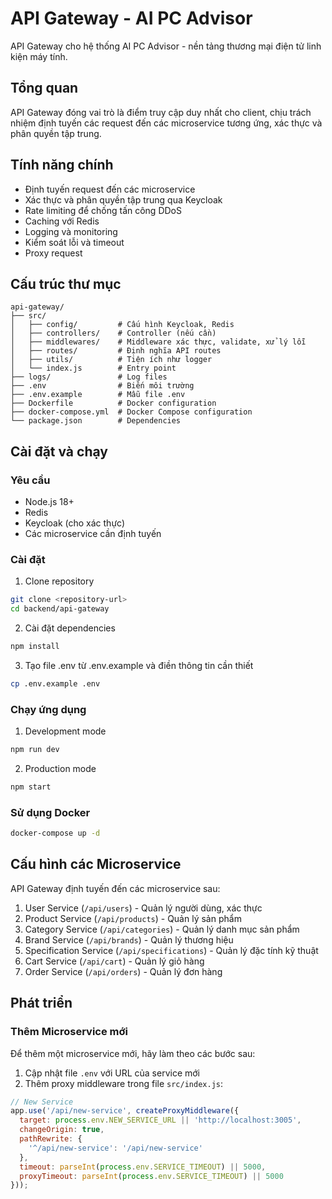 # API Gateway - AI PC Advisor

API Gateway cho hệ thống AI PC Advisor - nền tảng thương mại điện tử linh kiện máy tính.

## Tổng quan

API Gateway đóng vai trò là điểm truy cập duy nhất cho client, chịu trách nhiệm định tuyến các request đến các microservice tương ứng, xác thực và phân quyền tập trung.

## Tính năng chính

- Định tuyến request đến các microservice
- Xác thực và phân quyền tập trung qua Keycloak
- Rate limiting để chống tấn công DDoS
- Caching với Redis
- Logging và monitoring
- Kiểm soát lỗi và timeout
- Proxy request

## Cấu trúc thư mục

```
api-gateway/
├── src/
│   ├── config/         # Cấu hình Keycloak, Redis
│   ├── controllers/    # Controller (nếu cần)
│   ├── middlewares/    # Middleware xác thực, validate, xử lý lỗi
│   ├── routes/         # Định nghĩa API routes
│   ├── utils/          # Tiện ích như logger
│   └── index.js        # Entry point
├── logs/               # Log files
├── .env                # Biến môi trường
├── .env.example        # Mẫu file .env
├── Dockerfile          # Docker configuration
├── docker-compose.yml  # Docker Compose configuration
└── package.json        # Dependencies
```

## Cài đặt và chạy

### Yêu cầu

- Node.js 18+
- Redis
- Keycloak (cho xác thực)
- Các microservice cần định tuyến

### Cài đặt

1. Clone repository
```bash
git clone <repository-url>
cd backend/api-gateway
```

2. Cài đặt dependencies
```bash
npm install
```

3. Tạo file .env từ .env.example và điền thông tin cần thiết
```bash
cp .env.example .env
```

### Chạy ứng dụng

1. Development mode
```bash
npm run dev
```

2. Production mode
```bash
npm start
```

### Sử dụng Docker

```bash
docker-compose up -d
```

## Cấu hình các Microservice

API Gateway định tuyến đến các microservice sau:

1. User Service (`/api/users`) - Quản lý người dùng, xác thực
2. Product Service (`/api/products`) - Quản lý sản phẩm
3. Category Service (`/api/categories`) - Quản lý danh mục sản phẩm
4. Brand Service (`/api/brands`) - Quản lý thương hiệu
5. Specification Service (`/api/specifications`) - Quản lý đặc tính kỹ thuật
6. Cart Service (`/api/cart`) - Quản lý giỏ hàng
7. Order Service (`/api/orders`) - Quản lý đơn hàng

## Phát triển

### Thêm Microservice mới

Để thêm một microservice mới, hãy làm theo các bước sau:

1. Cập nhật file `.env` với URL của service mới
2. Thêm proxy middleware trong file `src/index.js`:

```javascript
// New Service
app.use('/api/new-service', createProxyMiddleware({
  target: process.env.NEW_SERVICE_URL || 'http://localhost:3005',
  changeOrigin: true,
  pathRewrite: {
    '^/api/new-service': '/api/new-service'
  },
  timeout: parseInt(process.env.SERVICE_TIMEOUT) || 5000,
  proxyTimeout: parseInt(process.env.SERVICE_TIMEOUT) || 5000
}));
``` 